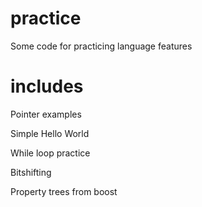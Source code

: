 # practice
Some code for practicing language features

# includes
Pointer examples

Simple Hello World

While loop practice

Bitshifting

Property trees from boost
